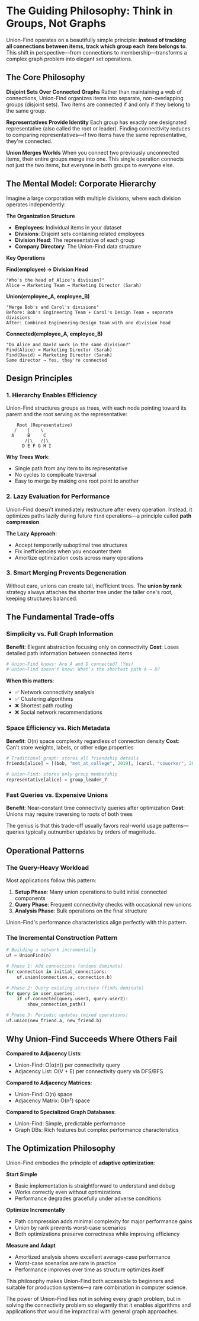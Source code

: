 # The Guiding Philosophy: Think in Groups, Not Graphs

Union-Find operates on a beautifully simple principle: **instead of tracking all connections between items, track which group each item belongs to**. This shift in perspective—from connections to membership—transforms a complex graph problem into elegant set operations.

## The Core Philosophy

**Disjoint Sets Over Connected Graphs**
Rather than maintaining a web of connections, Union-Find organizes items into separate, non-overlapping groups (disjoint sets). Two items are connected if and only if they belong to the same group.

**Representatives Provide Identity**
Each group has exactly one designated representative (also called the root or leader). Finding connectivity reduces to comparing representatives—if two items have the same representative, they're connected.

**Union Merges Worlds**
When you connect two previously unconnected items, their entire groups merge into one. This single operation connects not just the two items, but everyone in both groups to everyone else.

## The Mental Model: Corporate Hierarchy

Imagine a large corporation with multiple divisions, where each division operates independently:

**The Organization Structure**
- **Employees**: Individual items in your dataset
- **Divisions**: Disjoint sets containing related employees  
- **Division Head**: The representative of each group
- **Company Directory**: The Union-Find data structure

**Key Operations**

**Find(employee) → Division Head**
```
"Who's the head of Alice's division?"
Alice → Marketing Team → Marketing Director (Sarah)
```

**Union(employee_A, employee_B)**
```
"Merge Bob's and Carol's divisions"
Before: Bob's Engineering Team + Carol's Design Team = separate divisions
After: Combined Engineering-Design Team with one division head
```

**Connected(employee_A, employee_B)**
```
"Do Alice and David work in the same division?"
Find(Alice) = Marketing Director (Sarah)
Find(David) = Marketing Director (Sarah)  
Same director → Yes, they're connected
```

## Design Principles

### 1. Hierarchy Enables Efficiency

Union-Find structures groups as trees, with each node pointing toward its parent and the root serving as the representative:

```
    Root (Representative)
   /    |    \
  A     B     C
       /|\   /|\
      D E F G H I
```

**Why Trees Work**:
- Single path from any item to its representative
- No cycles to complicate traversal
- Easy to merge by making one root point to another

### 2. Lazy Evaluation for Performance

Union-Find doesn't immediately restructure after every operation. Instead, it optimizes paths lazily during future `find` operations—a principle called **path compression**.

**The Lazy Approach**:
- Accept temporarily suboptimal tree structures
- Fix inefficiencies when you encounter them
- Amortize optimization costs across many operations

### 3. Smart Merging Prevents Degeneration

Without care, unions can create tall, inefficient trees. The **union by rank** strategy always attaches the shorter tree under the taller one's root, keeping structures balanced.

## The Fundamental Trade-offs

### Simplicity vs. Full Graph Information

**Benefit**: Elegant abstraction focusing only on connectivity
**Cost**: Loses detailed path information between connected items

```python
# Union-Find knows: Are A and D connected? (Yes)
# Union-Find doesn't know: What's the shortest path A → D?
```

**When this matters**: 
- ✅ Network connectivity analysis
- ✅ Clustering algorithms  
- ❌ Shortest path routing
- ❌ Social network recommendations

### Space Efficiency vs. Rich Metadata

**Benefit**: O(n) space complexity regardless of connection density
**Cost**: Can't store weights, labels, or other edge properties

```python
# Traditional graph: stores all friendship details
friends[alice] = [(bob, "met_at_college", 2019), (carol, "coworker", 2021)]

# Union-Find: stores only group membership
representative[alice] = group_leader_7
```

### Fast Queries vs. Expensive Unions

**Benefit**: Near-constant time connectivity queries after optimization
**Cost**: Unions may require traversing to roots of both trees

The genius is that this trade-off usually favors real-world usage patterns—queries typically outnumber updates by orders of magnitude.

## Operational Patterns

### The Query-Heavy Workload

Most applications follow this pattern:
1. **Setup Phase**: Many union operations to build initial connected components
2. **Query Phase**: Frequent connectivity checks with occasional new unions
3. **Analysis Phase**: Bulk operations on the final structure

Union-Find's performance characteristics align perfectly with this pattern.

### The Incremental Construction Pattern

```python
# Building a network incrementally
uf = UnionFind(n)

# Phase 1: Add connections (unions dominate)
for connection in initial_connections:
    uf.union(connection.a, connection.b)

# Phase 2: Query existing structure (finds dominate)  
for query in user_queries:
    if uf.connected(query.user1, query.user2):
        show_connection_path()

# Phase 3: Periodic updates (mixed operations)
uf.union(new_friend.a, new_friend.b)
```

## Why Union-Find Succeeds Where Others Fail

**Compared to Adjacency Lists**:
- Union-Find: O(α(n)) per connectivity query
- Adjacency List: O(V + E) per connectivity query via DFS/BFS

**Compared to Adjacency Matrices**:
- Union-Find: O(n) space  
- Adjacency Matrix: O(n²) space

**Compared to Specialized Graph Databases**:
- Union-Find: Simple, predictable performance
- Graph DBs: Rich features but complex performance characteristics

## The Optimization Philosophy

Union-Find embodies the principle of **adaptive optimization**:

**Start Simple**
- Basic implementation is straightforward to understand and debug
- Works correctly even without optimizations
- Performance degrades gracefully under adverse conditions

**Optimize Incrementally**  
- Path compression adds minimal complexity for major performance gains
- Union by rank prevents worst-case scenarios
- Both optimizations preserve correctness while improving efficiency

**Measure and Adapt**
- Amortized analysis shows excellent average-case performance
- Worst-case scenarios are rare in practice
- Performance improves over time as structure optimizes itself

This philosophy makes Union-Find both accessible to beginners and suitable for production systems—a rare combination in computer science.

The power of Union-Find lies not in solving every graph problem, but in solving the connectivity problem so elegantly that it enables algorithms and applications that would be impractical with general graph approaches.